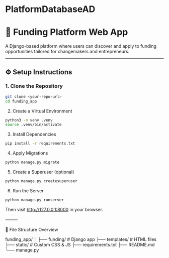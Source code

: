 # PlatformDatabaseAD
# 🚀 Funding Platform Web App

A Django-based platform where users can discover and apply to funding opportunities tailored for changemakers and entrepreneurs.


---

## ⚙️ Setup Instructions

### 1. Clone the Repository

```bash
git clone <your-repo-url>
cd funding_app
```


2. Create a Virtual Environment

```bash
python3 -m venv .venv
source .venv/bin/activate
```

3. Install Dependencies
   
```bash
pip install -r requirements.txt
```
4. Apply Migrations

```bash
python manage.py migrate
```
5. Create a Superuser (optional)

```bash
python manage.py createsuperuser
```
6. Run the Server

```bash
python manage.py runserver
```

Then visit http://127.0.0.1:8000 in your browser.

⸻

📁 File Structure Overview

funding_app/
│
├── funding/                 # Django app
├── templates/               # HTML files
├── static/                  # Custom CSS & JS
├── requirements.txt
├── README.md
└── manage.py

